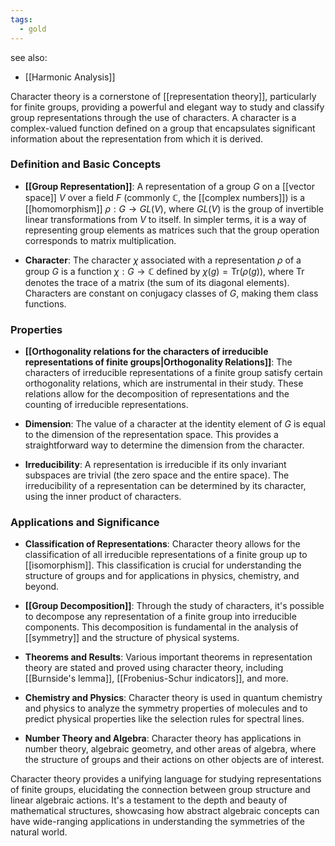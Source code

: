 ```yaml
---
tags:
  - gold
---
```

see also:
- [[Harmonic Analysis]]

Character theory is a cornerstone of [[representation theory]], particularly for finite groups, providing a powerful and elegant way to study and classify group representations through the use of characters. A character is a complex-valued function defined on a group that encapsulates significant information about the representation from which it is derived.

### Definition and Basic Concepts

- **[[Group Representation]]**: A representation of a group $G$ on a [[vector space]] $V$ over a field $F$ (commonly $\mathbb{C}$, the [[complex numbers]]) is a [[homomorphism]] $\rho: G \to GL(V)$, where $GL(V)$ is the group of invertible linear transformations from $V$ to itself. In simpler terms, it is a way of representing group elements as matrices such that the group operation corresponds to matrix multiplication.

- **Character**: The character $\chi$ associated with a representation $\rho$ of a group $G$ is a function $\chi: G \to \mathbb{C}$ defined by $\chi(g) = \text{Tr}(\rho(g))$, where $\text{Tr}$ denotes the trace of a matrix (the sum of its diagonal elements). Characters are constant on conjugacy classes of $G$, making them class functions.

### Properties

- **[[Orthogonality relations for the characters of irreducible representations of finite groups|Orthogonality Relations]]**: The characters of irreducible representations of a finite group satisfy certain orthogonality relations, which are instrumental in their study. These relations allow for the decomposition of representations and the counting of irreducible representations.

- **Dimension**: The value of a character at the identity element of $G$ is equal to the dimension of the representation space. This provides a straightforward way to determine the dimension from the character.

- **Irreducibility**: A representation is irreducible if its only invariant subspaces are trivial (the zero space and the entire space). The irreducibility of a representation can be determined by its character, using the inner product of characters.

### Applications and Significance

- **Classification of Representations**: Character theory allows for the classification of all irreducible representations of a finite group up to [[isomorphism]]. This classification is crucial for understanding the structure of groups and for applications in physics, chemistry, and beyond.

- **[[Group Decomposition]]**: Through the study of characters, it's possible to decompose any representation of a finite group into irreducible components. This decomposition is fundamental in the analysis of [[symmetry]] and the structure of physical systems.

- **Theorems and Results**: Various important theorems in representation theory are stated and proved using character theory, including [[Burnside's lemma]], [[Frobenius-Schur indicators]], and more.

- **Chemistry and Physics**: Character theory is used in quantum chemistry and physics to analyze the symmetry properties of molecules and to predict physical properties like the selection rules for spectral lines.

- **Number Theory and Algebra**: Character theory has applications in number theory, algebraic geometry, and other areas of algebra, where the structure of groups and their actions on other objects are of interest.

Character theory provides a unifying language for studying representations of finite groups, elucidating the connection between group structure and linear algebraic actions. It's a testament to the depth and beauty of mathematical structures, showcasing how abstract algebraic concepts can have wide-ranging applications in understanding the symmetries of the natural world.